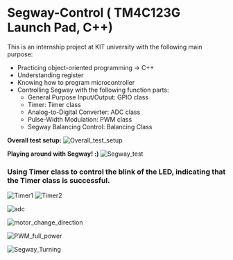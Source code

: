 # Segway-Control ( TM4C123G Launch Pad, C++)
This is an internship project at KIT university with the following main purpose:

* Practicing object-oriented programming &rarr; C++
* Understanding register
* Knowing how to program microcontroller
* Controlling Segway with the following function parts:
  * General Purpose Input/Output: GPIO class
  * Timer: Timer class
  * Analog-to-Digital Converter: ADC class
  * Pulse-Width Modulation: PWM class
  * Segway Balancing Control: Balancing Class


**Overall test setup:**
![Overall_test_setup](https://user-images.githubusercontent.com/63096297/138184679-d918ad87-f123-4692-9914-ed213fd24f4a.jpg)


**Playing around with Segway! :)**
![Segway_test](https://user-images.githubusercontent.com/63096297/138235190-eb8ff633-9cdd-4b5c-b2b2-1957eccfa3c2.gif)



### Using Timer class to control the blink of the LED, indicating that the Timer class is successful.

![Timer1](https://user-images.githubusercontent.com/63096297/138235217-5c421430-f81f-49d8-aa7b-c57d91a96c01.gif)
![Timer2](https://user-images.githubusercontent.com/63096297/138236988-8191cae4-b304-4a68-a055-044b491a2ccc.gif)

![adc](https://user-images.githubusercontent.com/63096297/138234997-993bde5c-3783-4107-ae58-32706822783a.gif)



![motor_change_direction](https://user-images.githubusercontent.com/63096297/138235078-cc7530c8-9a4d-4056-b6ea-e13d4d087d56.gif)





![PWM_full_power](https://user-images.githubusercontent.com/63096297/138235178-7d9eb4dd-be7b-4157-af18-00fc9a4718e4.gif)

![Segway_Turning](https://user-images.githubusercontent.com/63096297/138236901-5b6463d5-a3a4-4e85-9289-2fd694def320.gif)


